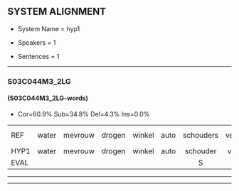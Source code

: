 
## SYSTEM ALIGNMENT

- System Name = hyp1

- Speakers = 1

- Sentences = 1

---

### S03C044M3_2LG

#### (S03C044M3_2LG-words)

- Cor=60.9%	Sub=34.8%	Del=4.3%	Ins=0.0%

|  |  |  |  |  |  |  |  |  |  |  |  |  |  |  |  |  |  |  |  |  |  |  |  |  |  |  |  |  |  |  |  |  |  |  |  |  |  |  |  |  |  |  |  |  |  |  |
|:--- |:---:|:---:|:---:|:---:|:---:|:---:|:---:|:---:|:---:|:---:|:---:|:---:|:---:|:---:|:---:|:---:|:---:|:---:|:---:|:---:|:---:|:---:|:---:|:---:|:---:|:---:|:---:|:---:|:---:|:---:|:---:|:---:|:---:|:---:|:---:|:---:|:---:|:---:|:---:|:---:|:---:|:---:|:---:|:---:|:---:|:---:|
| REF | water | mevrouw | drogen | winkel | auto | schouders | verhaal | koning | moeilijk | speelplaats | drinken | hoofdpijn | regen | vliegtuig | stoppen | opnieuw | * | gooien | sneeuwen | * | moeder | liedje | potlood | fietsbel | vinger | *(dichterbij) | dichtbij | meisje | * | chauffeur | muziek | waarom | scheuren | lawaai | zwemmen | vuurwerk | appel | cola | kussen | eerste | * | * | circus | kleuren | voetbal | vlinder |
| HYP1 | water | mevrouw | drogen | winkel | auto | schouder | vooral | coding | moeilijk | speelblad | drienker | hoofdpijn | regen | vliegtuig | stoppen | opnieuw |  | egooien | sneeuwen | moea | moeder | liedje | potlat | fiettuel | inger | dichterbij | dichtbij | meisje | ka | chauffeur | muziek | waarom | scheuren | lawaai | swibben | vuurwerk | appel | cola | kussen | eerste |  | kirs | cyrcus | kleuren | voetbal | kinde |
| EVAL |  |  |  |  |  | S | S | S |  | S | S |  |  |  |  |  | D | S |  | S |  |  | S | S | S | S |  |  | S |  |  |  |  |  | S |  |  |  |  |  | D | S | S |  |  | S |
---

---
